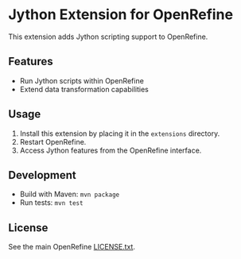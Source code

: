 # Jython Extension for OpenRefine

This extension adds Jython scripting support to OpenRefine.

## Features
- Run Jython scripts within OpenRefine
- Extend data transformation capabilities

## Usage
1. Install this extension by placing it in the `extensions` directory.
2. Restart OpenRefine.
3. Access Jython features from the OpenRefine interface.

## Development
- Build with Maven: `mvn package`
- Run tests: `mvn test`

## License
See the main OpenRefine [LICENSE.txt](../../LICENSE.txt). 